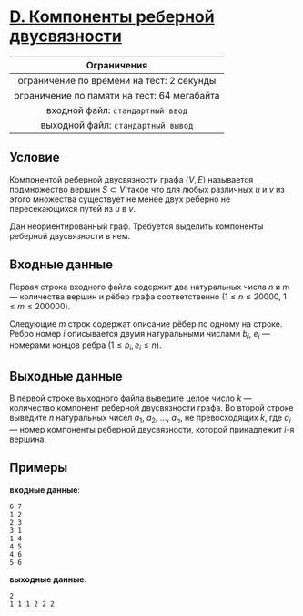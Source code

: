 # [D. Компоненты реберной двусвязности](D.cpp)

| Ограничения                                 |
|:-------------------------------------------:|
| ограничение по времени на тест: 2 секунды   |
| ограничение по памяти на тест: 64 мегабайта |
| входной файл: `стандартный ввод`            |
| выходной файл: `стандартный вывод`          |

## Условие

Компонентой реберной двусвязности графа $\langle V, E \rangle$ называется подмножество вершин $S \subset V$ такое что для любых различных $u$ и $v$ из этого множества существует не менее двух реберно не пересекающихся путей из $u$ в $v$.

Дан неориентированный граф. Требуется выделить компоненты реберной двусвязности в нем.

## Входные данные

Первая строка входного файла содержит два натуральных числа $n$ и $m$ — количества вершин и рёбер графа соответственно $(1 \leqslant n \leqslant 20000, ~ 1 \leqslant m \leqslant 200000)$.

Следующие $m$ строк содержат описание рёбер по одному на строке. Ребро номер $i$ описывается двумя натуральными числами $b_i$, $e_i$ — номерами концов ребра $(1 \leqslant b_i, e_i \leqslant n)$.

## Выходные данные

В первой строке выходного файла выведите целое число $k$ — количество компонент реберной двусвязности графа. Во второй строке выведите $n$ натуральных чисел $a_1, ~ a_2, ~ \ldots, ~ a_n$, не превосходящих $k$, где $a_i$ — номер компоненты реберной двусвязности, которой принадлежит $i$-я вершина.

## Примеры

**входные данные**:

```text
6 7
1 2
2 3
3 1
1 4
4 5
4 6
5 6
```

**выходные данные**:

```text
2
1 1 1 2 2 2
```
